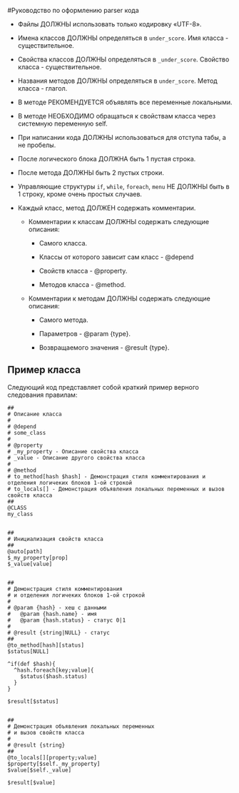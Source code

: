 #Руководство по оформлению parser кода


- Файлы ДОЛЖНЫ использовать только кодировку «UTF-8».

- Имена классов ДОЛЖНЫ определяться в `under_score`. Имя класса - существительное.

- Свойства классов ДОЛЖНЫ определяться в `_under_score`. Свойство класса - существительное.

- Названия методов ДОЛЖНЫ определяться в `under_score`. Метод класса - глагол.

- В методе РЕКОМЕНДУЕТСЯ объявлять все переменные локальными.

- В методе НЕОБХОДИМО обращаться к свойствам класса через системную переменную self.

- При написании кода ДОЛЖНЫ использоваться для отступа табы, а не пробелы.

- После логического блока ДОЛЖНА быть 1 пустая строка. 

- После метода  ДОЛЖНЫ быть 2 пустых строки. 

- Управляющие структуры `if`, `while`, `foreach`, `menu` НЕ ДОЛЖНЫ быть в 1 строку, кроме очень простых случаев.

- Каждый класс, метод ДОЛЖЕН содержать комментарии.

  - Комментарии к классам ДОЛЖНЫ содержать следующие описания:
    
    - Самого класса.
    
    - Классы от которого зависит сам класс - @depend 
    
    - Cвойств класса - @property.
  
    - Методов класса - @method.

  - Комментарии к методам ДОЛЖНЫ содержать следующие описания: 
  
    - Самого метода.
    
    - Параметров - @param {type}.
    
    - Возвращаемого значения - @result {type}.

Пример класса
-----------

Следующий код представляет собой краткий пример верного следования правилам:

```
##
# Описание класса
#
# @depend
# some_class
#
# @property
# _my_property - Описание свойства класса
# _value - Описание другого свойства класса
#
# @method 
# to_method[hash $hash] - Демонстрация стиля комментирования и отделения логичеких блоков 1-ой строкой
# to_locals[] - Демонстрация объявления локальных переменных и вызов свойств класса
##
@CLASS
my_class


##
# Инициализация свойств класса
##
@auto[path]
$_my_property[prop]
$_value[value]


##
# Демонстрация стиля комментирования 
# и отделения логичеких блоков 1-ой строкой
#
# @param {hash} - хеш с данными
#   @param {hash.name} - имя
#   @param {hash.status} - статус 0|1
#
# @result {string|NULL} - статус
##
@to_method[hash][status]
$status[NULL]

^if(def $hash){
  ^hash.foreach[key;value]{
    $status($hash.status)
  }
}

$result[$status]


##
# Демонстрация объявления локальных переменных
# и вызов свойств класса
#
# @result {string}
##
@to_locals[][property;value]
$property[$self._my_property]
$value[$self._value]

$result[$value]

```
